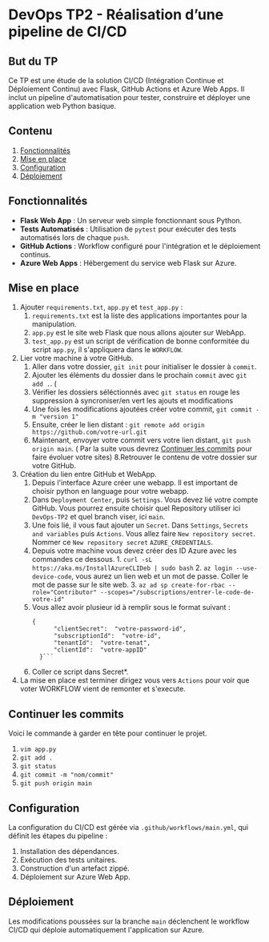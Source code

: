 # DevOps TP2 - Réalisation d’une pipeline de CI/CD

## But du TP
Ce TP est une étude de  la solution CI/CD (Intégration Continue et Déploiement Continu) avec Flask, GitHub Actions et Azure Web Apps. Il inclut un pipeline d'automatisation pour tester, construire et déployer une application web Python basique.

## Contenu

1. [Fonctionnalités](#fonctionnalités)
2. [Mise en place](#mise-en-place)
3. [Configuration](#configuration)
4. [Déploiement](#déploiement)


## Fonctionnalités
- **Flask Web App** : Un serveur web simple fonctionnant sous Python.
- **Tests Automatisés** : Utilisation de `pytest` pour exécuter des tests automatisés lors de chaque `push`.
- **GitHub Actions** : Workflow configuré pour l'intégration et le déploiement continus.
- **Azure Web Apps** : Hébergement du service web Flask sur Azure.

## Mise en place

1. Ajouter ```requirements.txt```, ```app.py``` et ```test_app.py``` :
     1. ```requirements.txt``` est la liste des applications importantes pour la manipulation.
     2. ```app.py``` est le site web Flask que nous allons ajouter sur WebApp.
     3. ```test_app.py``` est un script de vérification de bonne conformitée du script ```app.py```, il s'appliquera dans le ```WORKFLOW```.
2. Lier votre machine à votre GitHub.
     1. Aller dans votre dossier, ```git init``` pour initialiser le dossier à ```commit```.
     3. Ajouter les éléments du dossier dans le prochain ```commit``` avec ```git add .```. (
     4. Vérifier les dossiers séléctionnés avec ```git status``` en rouge les suppression à syncroniser/en vert les ajouts et modifications
     5. Une fois les modifications ajoutées créer votre commit, ```git commit -m "version 1"```
     6. Ensuite, créer le lien distant : ```git remote add origin https://github.com/votre-url.git```
     7. Maintenant, envoyer votre commit vers votre lien distant, ```git push origin main```. ( Par la suite vous devrez [Continuer les commits](#continuer-les-commits) pour faire évoluer votre sites) 
     8.Retrouver le contenu de votre dossier sur votre GitHub.
3. Création du lien entre GitHub et WebApp.
     1. Depuis l'interface Azure créer une webapp. Il est important de choisir python en language pour votre webapp.
     2. Dans ```Deployment Center```, puis ```Settings```. Vous devez lié votre compte GitHub. Vous pourrez ensuite choisir quel Repository utiliser ici ```DevOps-TP2``` et quel branch viser, ici ```main```.
     3. Une fois lié, il vous faut ajouter un ```Secret```. Dans ```Settings```, ```Secrets and variables``` puis ```Actions```. Vous allez faire ```New repository secret```. Nommer ce ```New repository secret``` ```AZURE_CREDENTIALS```.
     4. Depuis votre machine vous devez créer des ID Azure avec les commandes ce dessous.
             1. ```curl -sL https://aka.ms/InstallAzureCLIDeb | sudo bash```
             2. ```az login --use-device-code```, vous aurez un lien web et un mot de passe. Coller le mot de passe sur le site web.
             3. ```az ad sp create-for-rbac --role="Contributor" --scopes="/subscriptions/entrer-le-code-de-votre-id"```
     5. Vous allez avoir plusieur id à remplir sous le format suivant :
        ```
        {
              "clientSecret":  "votre-password-id",
              "subscriptionId":  "votre-id",
              "tenantId":  "votre-tenat",
              "clientId":  "votre-appID"
          }```
     6. Coller ce script dans Secret*.
4. La mise en place est terminer dirigez vous vers ```Actions``` pour voir que voter WORKFLOW vient de remonter et s'execute.

## Continuer les commits
Voici le commande à garder en tête pour continuer le projet.
1. ```vim app.py```
2. ```git add .```
3. ```git status```
4. ```git commit -m "nom/commit"```
5. ```git push origin main```

## Configuration
La configuration du CI/CD est gérée via `.github/workflows/main.yml`, qui définit les étapes du pipeline :

1. Installation des dépendances.
2. Exécution des tests unitaires.
3. Construction d'un artefact zippé.
4. Déploiement sur Azure Web App.

## Déploiement
Les modifications poussées sur la branche `main` déclenchent le workflow CI/CD qui déploie automatiquement l'application sur Azure.




